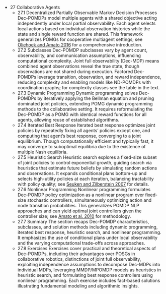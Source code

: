 - 27 Collaborative Agents
  - 27.1 Decentralized Partially Observable Markov Decision Processes
    Dec-POMDPs model multiple agents with a shared objective acting independently under local partial observability. Each agent selects local actions based on individual observation histories while the state and single reward function are shared. This framework generalizes POMGs for cooperative multiagent settings; see [Oliehoek and Amato 2016](https://link.springer.com/book/10.1007/978-3-319-39399-3) for a comprehensive introduction.
  - 27.2 Subclasses
    Dec-POMDP subclasses vary by agent count, observability, and communication assumptions, influencing computational complexity. Joint full observability (Dec-MDP) means combined agent observations reveal the true state, though observations are not shared during execution. Factored Dec-POMDPs leverage transition, observation, and reward independence, reducing complexity and enabling models like ND-POMDPs with coordination graphs; for complexity classes see the table in the text.
  - 27.3 Dynamic Programming
    Dynamic programming solves Dec-POMDPs by iteratively applying the Bellman equation and pruning dominated joint policies, extending POMG dynamic programming methods to the collaborative setting. It requires reformulating the Dec-POMDP as a POMG with identical reward functions for all agents, allowing reuse of established algorithms.
  - 27.4 Iterated Best Response
    Iterated best response optimizes joint policies by repeatedly fixing all agents’ policies except one, and computing that agent’s best response, converging to a joint equilibrium. Though computationally efficient and typically fast, it may converge to suboptimal equilibria due to the existence of multiple Nash equilibria.
  - 27.5 Heuristic Search
    Heuristic search explores a fixed-size subset of joint policies to control exponential growth, guiding search via heuristics that estimate future beliefs by simulating random actions and observations. It expands conditional plans bottom-up and selects high-utility policies at each iteration, balancing tractability with policy quality; see [Seuken and Zilberstein 2007](https://www.ijcai.org/Proceedings/07/Papers/062.pdf) for details.
  - 27.6 Nonlinear Programming
    Nonlinear programming formulates Dec-POMDP policy optimization as a nonlinear program over fixed-size stochastic controllers, simultaneously optimizing action and node transition probabilities. This generalizes POMDP NLP approaches and can yield optimal joint controllers given the controller size; see [Amato et al. 2010](https://doi.org/10.1007/s10458-010-9135-2) for methodology.
  - 27.7 Summary
    The section recaps Dec-POMDP characteristics, subclasses, and solution methods including dynamic programming, iterated best response, heuristic search, and nonlinear programming. It emphasizes the use of conditional plans under local observability and the varying computational trade-offs across approaches.
  - 27.8 Exercises
    Exercises cover practical and theoretical aspects of Dec-POMDPs, including their advantages over POSGs in collaborative robotics, distinctions of joint full observability, exploiting independence assumptions to decompose Dec-MDPs into individual MDPs, leveraging MMDP/MPOMDP models as heuristics in heuristic search, and formulating best response controllers using nonlinear programming. Each exercise includes fact-based solutions illustrating fundamental modeling and algorithmic insights.
